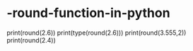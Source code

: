# -round-function-in-python
print(round(2.6))
print(type(round(2.6)))
print(round(3.555,2))
print(round(2.4))
